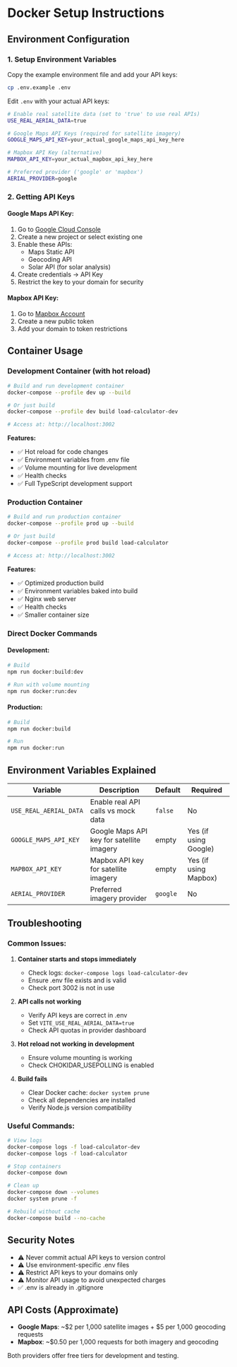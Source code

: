 # Docker Setup Instructions

## Environment Configuration

### 1. Setup Environment Variables

Copy the example environment file and add your API keys:

```bash
cp .env.example .env
```

Edit `.env` with your actual API keys:

```bash
# Enable real satellite data (set to 'true' to use real APIs)
USE_REAL_AERIAL_DATA=true

# Google Maps API Keys (required for satellite imagery)
GOOGLE_MAPS_API_KEY=your_actual_google_maps_api_key_here

# Mapbox API Key (alternative)
MAPBOX_API_KEY=your_actual_mapbox_api_key_here

# Preferred provider ('google' or 'mapbox')
AERIAL_PROVIDER=google
```

### 2. Getting API Keys

#### Google Maps API Key:
1. Go to [Google Cloud Console](https://console.cloud.google.com/)
2. Create a new project or select existing one
3. Enable these APIs:
   - Maps Static API
   - Geocoding API
   - Solar API (for solar analysis)
4. Create credentials → API Key
5. Restrict the key to your domain for security

#### Mapbox API Key:
1. Go to [Mapbox Account](https://account.mapbox.com/access-tokens/)
2. Create a new public token
3. Add your domain to token restrictions

## Container Usage

### Development Container (with hot reload)

```bash
# Build and run development container
docker-compose --profile dev up --build

# Or just build
docker-compose --profile dev build load-calculator-dev

# Access at: http://localhost:3002
```

**Features:**
- ✅ Hot reload for code changes
- ✅ Environment variables from .env file
- ✅ Volume mounting for live development
- ✅ Health checks
- ✅ Full TypeScript development support

### Production Container

```bash
# Build and run production container
docker-compose --profile prod up --build

# Or just build
docker-compose --profile prod build load-calculator

# Access at: http://localhost:3002
```

**Features:**
- ✅ Optimized production build
- ✅ Environment variables baked into build
- ✅ Nginx web server
- ✅ Health checks
- ✅ Smaller container size

### Direct Docker Commands

#### Development:
```bash
# Build
npm run docker:build:dev

# Run with volume mounting
npm run docker:run:dev
```

#### Production:
```bash
# Build
npm run docker:build

# Run
npm run docker:run
```

## Environment Variables Explained

| Variable | Description | Default | Required |
|----------|-------------|---------|----------|
| `USE_REAL_AERIAL_DATA` | Enable real API calls vs mock data | `false` | No |
| `GOOGLE_MAPS_API_KEY` | Google Maps API key for satellite imagery | empty | Yes (if using Google) |
| `MAPBOX_API_KEY` | Mapbox API key for satellite imagery | empty | Yes (if using Mapbox) |
| `AERIAL_PROVIDER` | Preferred imagery provider | `google` | No |

## Troubleshooting

### Common Issues:

1. **Container starts and stops immediately**
   - Check logs: `docker-compose logs load-calculator-dev`
   - Ensure .env file exists and is valid
   - Check port 3002 is not in use

2. **API calls not working**
   - Verify API keys are correct in .env
   - Set `VITE_USE_REAL_AERIAL_DATA=true`
   - Check API quotas in provider dashboard

3. **Hot reload not working in development**
   - Ensure volume mounting is working
   - Check CHOKIDAR_USEPOLLING is enabled

4. **Build fails**
   - Clear Docker cache: `docker system prune`
   - Check all dependencies are installed
   - Verify Node.js version compatibility

### Useful Commands:

```bash
# View logs
docker-compose logs -f load-calculator-dev
docker-compose logs -f load-calculator

# Stop containers
docker-compose down

# Clean up
docker-compose down --volumes
docker system prune -f

# Rebuild without cache
docker-compose build --no-cache
```

## Security Notes

- ⚠️ Never commit actual API keys to version control
- ⚠️ Use environment-specific .env files
- ⚠️ Restrict API keys to your domains only
- ⚠️ Monitor API usage to avoid unexpected charges
- ✅ .env is already in .gitignore

## API Costs (Approximate)

- **Google Maps**: ~$2 per 1,000 satellite images + $5 per 1,000 geocoding requests
- **Mapbox**: ~$0.50 per 1,000 requests for both imagery and geocoding

Both providers offer free tiers for development and testing.